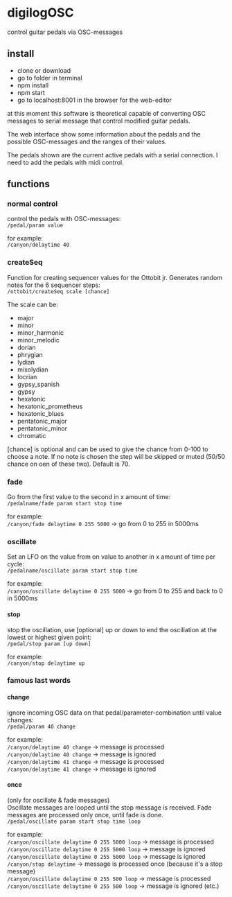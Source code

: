 # digilogOSC
control guitar pedals via OSC-messages

## install ##
* clone or download
* go to folder in terminal
* npm install
* npm start
* go to localhost:8001 in the browser for the web-editor

at this moment this software is theoretical capable of converting OSC messages to serial message that control modified guitar pedals. 

The web interface show some information about the pedals and the possible OSC-messages and the ranges of their values. 

The pedals shown are the current active pedals with a serial connection. I need to add the pedals with midi control. 

## functions ##

### normal control ###
control the pedals with OSC-messages:  
`/pedal/param value`  

for example:  
`/canyon/delaytime 40`

### createSeq ###
Function for creating sequencer values for the Ottobit jr. Generates random notes for the 6 sequencer steps:  
`/ottobit/createSeq scale [chance]`  

The scale can be:  

* major  
* minor
* minor_harmonic  
* minor_melodic  
* dorian
* phrygian
* lydian
* mixolydian
* locrian
* gypsy_spanish
* gypsy
* hexatonic
* hexatonic_prometheus
* hexatonic_blues
* pentatonic_major
* pentatonic_minor
* chromatic

[chance] is optional and can be used to give the chance from 0-100 to choose a note. If no note is chosen the step will be skipped or muted (50/50 chance on oen of these two). Default is 70.

### fade ###
Go from the first value to the second in x amount of time:  
`/pedalname/fade param start stop time`  

for example:  
`/canyon/fade delaytime 0 255 5000` -> go from 0 to 255 in 5000ms

### oscillate ###
Set an LFO on the value from on value to another in x amount of time per cycle:  
`/pedalname/oscillate param start stop time`  

for example:  
`/canyon/oscillate delaytime 0 255 5000` -> go from 0 to 255 and back to 0 in 5000ms  

#### stop ####
stop the oscillation, use [optional] up or down to end the oscillation at the lowest or highest given point:  
`/pedal/stop param [up down]`  

for example:   
`/canyon/stop delaytime up`

### famous last words ###

#### change ####
ignore incoming OSC data on that pedal/parameter-combination until value changes:  
`/pedal/param 40 change`  

for example:  
`/canyon/delaytime 40 change` -> message is processed  
`/canyon/delaytime 40 change` -> message is ignored  
`/canyon/delaytime 41 change` -> message is processed  
`/canyon/delaytime 41 change` -> message is ignored

#### once ####
(only for oscillate & fade messages)  
Oscillate messages are looped until the stop message is received. 
Fade messages are processed only once, until fade is done.  
`/pedal/oscillate param start stop time loop` 
 
for example:  
`/canyon/oscillate delaytime 0 255 5000 loop` -> message is processed  
`/canyon/oscillate delaytime 0 255 5000 loop` -> message is ignored  
`/canyon/oscillate delaytime 0 255 5000 loop` -> message is ignored  
`/canyon/stop delaytime` -> message is processed once (because it's a stop message)  
`/canyon/oscillate delaytime 0 255 500 loop` -> message is processed  
`/canyon/oscillate delaytime 0 255 500 loop` -> message is ignored (etc.)
